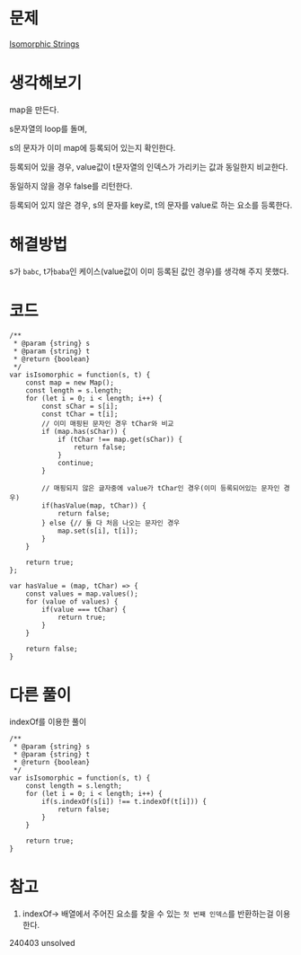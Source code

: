 # 문제

[Isomorphic Strings](https://leetcode.com/problems/isomorphic-strings/)

# 생각해보기

map을 만든다.

s문자열의 loop를 돌며,

s의 문자가 이미 map에 등록되어 있는지 확인한다.

등록되어 있을 경우, value값이 t문자열의 인덱스가 가리키는 값과 동일한지 비교한다.

동일하지 않을 경우 false를 리턴한다.

등록되어 있지 않은 경우, s의 문자를 key로, t의 문자를 value로 하는 요소를 등록한다.

# 해결방법

s가 `babc`, t가`baba`인 케이스(value값이 이미 등록된 값인 경우)를 생각해 주지 못했다.

# 코드

```
/**
 * @param {string} s
 * @param {string} t
 * @return {boolean}
 */
var isIsomorphic = function(s, t) {
    const map = new Map();
    const length = s.length;
    for (let i = 0; i < length; i++) {
        const sChar = s[i];
        const tChar = t[i];
        // 이미 매핑된 문자인 경우 tChar와 비교
        if (map.has(sChar)) {
            if (tChar !== map.get(sChar)) {
                return false;
            }
            continue;
        }

        // 매핑되지 않은 글자중에 value가 tChar인 경우(이미 등록되어있는 문자인 경우)
        if(hasValue(map, tChar)) {
            return false;
        } else {// 둘 다 처음 나오는 문자인 경우
            map.set(s[i], t[i]);
        }
    }

    return true;
};

var hasValue = (map, tChar) => {
    const values = map.values();
    for (value of values) {
        if(value === tChar) {
            return true;
        }
    }

    return false;
}
```

# 다른 풀이

indexOf를 이용한 풀이

```
/**
 * @param {string} s
 * @param {string} t
 * @return {boolean}
 */
var isIsomorphic = function(s, t) {
    const length = s.length;
    for (let i = 0; i < length; i++) {
        if(s.indexOf(s[i]) !== t.indexOf(t[i])) {
            return false;
        }
    }

    return true;
}
```

# 참고

1. indexOf-> 배열에서 주어진 요소를 찾을 수 있는 `첫 번째 인덱스`를 반환하는걸 이용한다.

240403 unsolved

